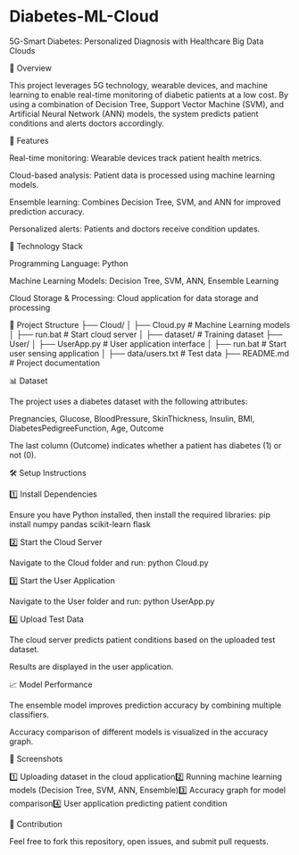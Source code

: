 # Diabetes-ML-Cloud
5G-Smart Diabetes: Personalized Diagnosis with Healthcare Big Data Clouds

📌 Overview

This project leverages 5G technology, wearable devices, and machine learning to enable real-time monitoring of diabetic patients at a low cost. By using a combination of Decision Tree, Support Vector Machine (SVM), and Artificial Neural Network (ANN) models, the system predicts patient conditions and alerts doctors accordingly.

🚀 Features

Real-time monitoring: Wearable devices track patient health metrics.

Cloud-based analysis: Patient data is processed using machine learning models.

Ensemble learning: Combines Decision Tree, SVM, and ANN for improved prediction accuracy.

Personalized alerts: Patients and doctors receive condition updates.

🔧 Technology Stack

Programming Language: Python

Machine Learning Models: Decision Tree, SVM, ANN, Ensemble Learning

Cloud Storage & Processing: Cloud application for data storage and processing

📂 Project Structure
├── Cloud/
│   ├── Cloud.py  # Machine Learning models
│   ├── run.bat  # Start cloud server
│   ├── dataset/  # Training dataset
├── User/
│   ├── UserApp.py  # User application interface
│   ├── run.bat  # Start user sensing application
│   ├── data/users.txt  # Test data
├── README.md  # Project documentation

📊 Dataset

The project uses a diabetes dataset with the following attributes:

Pregnancies, Glucose, BloodPressure, SkinThickness, Insulin, BMI, DiabetesPedigreeFunction, Age, Outcome

The last column (Outcome) indicates whether a patient has diabetes (1) or not (0).

🛠️ Setup Instructions

1️⃣ Install Dependencies

Ensure you have Python installed, then install the required libraries:
pip install numpy pandas scikit-learn flask

2️⃣ Start the Cloud Server

Navigate to the Cloud folder and run:
python Cloud.py

3️⃣ Start the User Application

Navigate to the User folder and run:
python UserApp.py

4️⃣ Upload Test Data

The cloud server predicts patient conditions based on the uploaded test dataset.

Results are displayed in the user application.

📈 Model Performance

The ensemble model improves prediction accuracy by combining multiple classifiers.

Accuracy comparison of different models is visualized in the accuracy graph.

📸 Screenshots

1️⃣ Uploading dataset in the cloud application2️⃣ Running machine learning models (Decision Tree, SVM, ANN, Ensemble)3️⃣ Accuracy graph for model comparison4️⃣ User application predicting patient condition

🤝 Contribution

Feel free to fork this repository, open issues, and submit pull requests.
